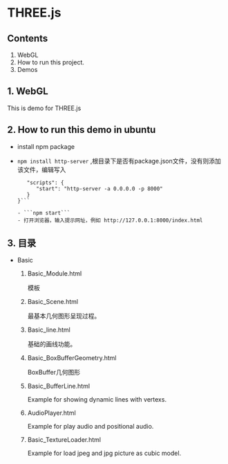 # THREE.js

## Contents

1. WebGL
2. How to run this project.
3. Demos

## 1. WebGL

This is demo for THREE.js

## 2. How to run this demo in ubuntu

- install npm package

- ```npm install http-server```
   ,根目录下是否有package.json文件，没有则添加该文件，编辑写入

   ```{
      "scripts": {
         "start": "http-server -a 0.0.0.0 -p 8000"
      }
   }```

   - ```npm start```
   - 打开浏览器，输入提示网址，例如 http://127.0.0.1:8000/index.html

## 3. 目录

- Basic
    1. Basic_Module.html

       模板
    2. Basic_Scene.html

       最基本几何图形呈现过程。
    3. Basic_line.html

       基础的画线功能。
    4. Basic_BoxBufferGeometry.html

       BoxBuffer几何图形
    5. Basic_BufferLine.html

       Example for showing dynamic lines with vertexs.
    6. AudioPlayer.html

       Example for play audio and positional audio.
    7. Basic_TextureLoader.html

       Example for load jpeg and jpg picture as cubic model.
